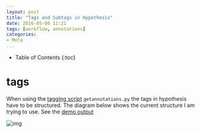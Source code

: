```yaml
---
layout: post
title: "Tags and Subtags in Hypothesis"
date: 2016-05-06 11:21
tags: [workflow, annotations]
categories:
- Meta
...
```


* Table of Contents
{:toc}

# tags

When using the [tagging script](https://github.com/smgprojects/notebook/tree/master/source/scripts) `getannotations.py` the tags in hypothesis have to be structured. The diagram below shows the current structure I am trying to use. See the [demo output][eca376b5]

  [eca376b5]: http://smgprojects.github.io/demo-of-reading-report-from-hypothesis-script/ "demo of reading report from hypothesis script"

![img](/images/BB_00085.pdf.png)
